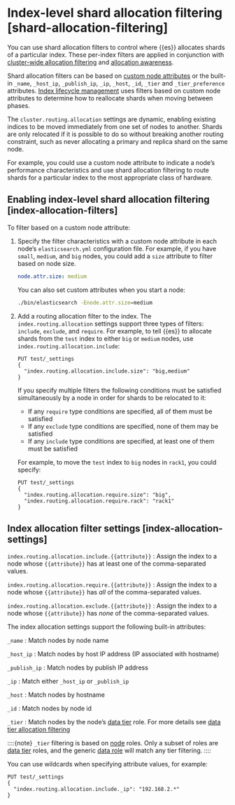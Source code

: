 # Index-level shard allocation filtering [shard-allocation-filtering]

You can use shard allocation filters to control where {{es}} allocates shards of a particular index. These per-index filters are applied in conjunction with [cluster-wide allocation filtering](asciidocalypse://docs/elasticsearch/docs/reference/elasticsearch/configuration-reference/cluster-level-shard-allocation-routing-settings.md#cluster-shard-allocation-filtering) and [allocation awareness](../../../deploy-manage/distributed-architecture/shard-allocation-relocation-recovery/shard-allocation-awareness.md).

Shard allocation filters can be based on [custom node attributes](asciidocalypse://docs/elasticsearch/docs/reference/elasticsearch/configuration-reference/node-settings.md#custom-node-attributes) or the built-in `_name`, `_host_ip`, `_publish_ip`, `_ip`, `_host`, `_id`, `_tier` and `_tier_preference` attributes. [Index lifecycle management](../../../manage-data/lifecycle/index-lifecycle-management.md) uses filters based on custom node attributes to determine how to reallocate shards when moving between phases.

The `cluster.routing.allocation` settings are dynamic, enabling existing indices to be moved immediately from one set of nodes to another. Shards are only relocated if it is possible to do so without breaking another routing constraint, such as never allocating a primary and replica shard on the same node.

For example, you could use a custom node attribute to indicate a node’s performance characteristics and use shard allocation filtering to route shards for a particular index to the most appropriate class of hardware.


## Enabling index-level shard allocation filtering [index-allocation-filters] 

To filter based on a custom node attribute:

1. Specify the filter characteristics with a custom node attribute in each node’s `elasticsearch.yml` configuration file. For example, if you have `small`, `medium`, and `big` nodes, you could add a `size` attribute to filter based on node size.

    ```yaml
    node.attr.size: medium
    ```

    You can also set custom attributes when you start a node:

    ```sh
    ./bin/elasticsearch -Enode.attr.size=medium
    ```

2. Add a routing allocation filter to the index. The `index.routing.allocation` settings support three types of filters: `include`, `exclude`, and `require`. For example, to tell {{es}} to allocate shards from the `test` index to either `big` or `medium` nodes, use `index.routing.allocation.include`:

    ```console
    PUT test/_settings
    {
      "index.routing.allocation.include.size": "big,medium"
    }
    ```

    If you specify multiple filters the following conditions must be satisfied simultaneously by a node in order for shards to be relocated to it:

    * If any `require` type conditions are specified, all of them must be satisfied
    * If any `exclude` type conditions are specified, none of them may be satisfied
    * If any `include` type conditions are specified, at least one of them must be satisfied

    For example, to move the `test` index to `big` nodes in `rack1`, you could specify:

    ```console
    PUT test/_settings
    {
      "index.routing.allocation.require.size": "big",
      "index.routing.allocation.require.rack": "rack1"
    }
    ```



## Index allocation filter settings [index-allocation-settings] 

`index.routing.allocation.include.{{attribute}}`
:   Assign the index to a node whose `{{attribute}}` has at least one of the comma-separated values.

`index.routing.allocation.require.{{attribute}}`
:   Assign the index to a node whose `{{attribute}}` has *all* of the comma-separated values.

`index.routing.allocation.exclude.{{attribute}}`
:   Assign the index to a node whose `{{attribute}}` has *none* of the comma-separated values.

The index allocation settings support the following built-in attributes:

`_name`
:   Match nodes by node name

`_host_ip`
:   Match nodes by host IP address (IP associated with hostname)

`_publish_ip`
:   Match nodes by publish IP address

`_ip`
:   Match either `_host_ip` or `_publish_ip`

`_host`
:   Match nodes by hostname

`_id`
:   Match nodes by node id

`_tier`
:   Match nodes by the node’s [data tier](../../../manage-data/lifecycle/data-tiers.md) role. For more details see [data tier allocation filtering](asciidocalypse://docs/elasticsearch/docs/reference/elasticsearch/index-settings/data-tier-allocation-settings.md)

::::{note} 
`_tier` filtering is based on [node](https://www.elastic.co/guide/en/elasticsearch/reference/current/modules-node.html) roles. Only a subset of roles are [data tier](../../../manage-data/lifecycle/data-tiers.md) roles, and the generic [data role](../../../deploy-manage/distributed-architecture/clusters-nodes-shards/node-roles.md#data-node-role) will match any tier filtering.
::::


You can use wildcards when specifying attribute values, for example:

```console
PUT test/_settings
{
  "index.routing.allocation.include._ip": "192.168.2.*"
}
```

